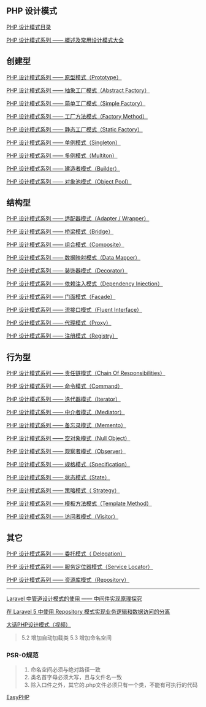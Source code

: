
## PHP 设计模式

[PHP 设计模式目录](http://laravelacademy.org/resources/design-patterns)  

[PHP 设计模式系列 —— 概述及常用设计模式大全](http://laravelacademy.org/post/2465.html)  

创建型
---

[PHP 设计模式系列 —— 原型模式（Prototype）](http://laravelacademy.org/post/2546.html)  

[PHP 设计模式系列 —— 抽象工厂模式（Abstract Factory）](http://laravelacademy.org/post/2471.html)  

[PHP 设计模式系列 —— 简单工厂模式（Simple Factory）](http://laravelacademy.org/post/2643.html)  

[PHP 设计模式系列 —— 工厂方法模式（Factory Method）](http://laravelacademy.org/post/2506.html)  

[PHP 设计模式系列 —— 静态工厂模式（Static Factory）](http://laravelacademy.org/post/2647.html)  

[PHP 设计模式系列 —— 单例模式（Singleton）](http://laravelacademy.org/post/2599.html)  

[PHP 设计模式系列 —— 多例模式（Multiton）](http://laravelacademy.org/post/2519.html)  

[PHP 设计模式系列 —— 建造者模式（Builder）](http://laravelacademy.org/post/2489.html)  

[PHP 设计模式系列 —— 对象池模式（Object Pool）](http://laravelacademy.org/post/2532.html)  

结构型
---

[PHP 设计模式系列 —— 适配器模式（Adapter / Wrapper）](http://laravelacademy.org/post/2660.html)  

[PHP 设计模式系列 —— 桥梁模式（Bridge）](http://laravelacademy.org/post/2680.html)  

[PHP 设计模式系列 —— 组合模式（Composite）](http://laravelacademy.org/post/2699.html)  

[PHP 设计模式系列 —— 数据映射模式（Data Mapper）](http://laravelacademy.org/post/2739.html)  

[PHP 设计模式系列 —— 装饰器模式（Decorator）](http://laravelacademy.org/post/2760.html)  

[PHP 设计模式系列 —— 依赖注入模式（Dependency Injection）](http://laravelacademy.org/post/2792.html)  

[PHP 设计模式系列 —— 门面模式（Facade）](http://laravelacademy.org/post/2807.html)  

[PHP 设计模式系列 —— 流接口模式（Fluent Interface）](http://laravelacademy.org/post/2828.html)  

[PHP 设计模式系列 —— 代理模式（Proxy）](http://laravelacademy.org/post/2841.html)  

[PHP 设计模式系列 —— 注册模式（Registry）](http://laravelacademy.org/post/2850.html)  

行为型
---

[PHP 设计模式系列 —— 责任链模式（Chain Of Responsibilities）](http://laravelacademy.org/post/2858.html)  

[PHP 设计模式系列 —— 命令模式（Command）](http://laravelacademy.org/post/2871.html)  

[PHP 设计模式系列 —— 迭代器模式（Iterator）](http://laravelacademy.org/post/2882.html)  

[PHP 设计模式系列 —— 中介者模式（Mediator）](http://laravelacademy.org/post/2894.html)  

[PHP 设计模式系列 —— 备忘录模式（Memento）](http://laravelacademy.org/post/2903.html)  

[PHP 设计模式系列 —— 空对象模式（Null Object）](http://laravelacademy.org/post/2912.html)  

[PHP 设计模式系列 —— 观察者模式（Observer）](http://laravelacademy.org/post/2935.html)  

[PHP 设计模式系列 —— 规格模式（Specification）](http://laravelacademy.org/post/2960.html)  

[PHP 设计模式系列 —— 状态模式（State）](http://laravelacademy.org/post/2971.html)  

[PHP 设计模式系列 —— 策略模式（ Strategy）](http://laravelacademy.org/post/2990.html)  

[PHP 设计模式系列 —— 模板方法模式（Template Method）](http://laravelacademy.org/post/3006.html)  

[PHP 设计模式系列 —— 访问者模式（Visitor）](http://laravelacademy.org/post/3024.html)  

其它
---

[PHP 设计模式系列 —— 委托模式（ Delegation）](http://laravelacademy.org/post/3038.html)  

[PHP 设计模式系列 —— 服务定位器模式（Service Locator）](http://laravelacademy.org/post/2820.html)  

[PHP 设计模式系列 —— 资源库模式（Repository）](http://laravelacademy.org/post/3053.html)  

-----

[Laravel 中管道设计模式的使用 —— 中间件实现原理探究](http://laravelacademy.org/post/3088.html)  

[在 Laravel 5 中使用 Repository 模式实现业务逻辑和数据访问的分离](http://laravelacademy.org/post/3063.html)  


[大话PHP设计模式（视频）](https://www.imooc.com/learn/236)  

> 5.2 增加自动加载类
> 5.3 增加命名空间
### PSR-0规范  
> 1. 命名空间必须与绝对路径一致
> 2. 类名首字母必须大写，且与文件名一致
> 3. 除入口件之外，其它的.php文件必须只有一个类，不能有可执行的代码

[EasyPHP](http://www.easyphp.org) 

